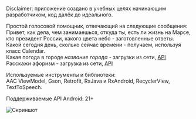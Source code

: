 Disclaimer: приложение создано в учебных целях начинающим разработчиком, код далёк до идеального. 

Простой голосовой помощник, отвечающий на следующие сообщения:  
Привет, как дела, чем занимаешься, откуда ты, есть ли жизнь на Марсе, кто президент России, какого цвета небо - заготовленные ответы.   
Какой сегодня день, сколько сейчас времени - получаем, используя класс Calendar.  
Какая погода в городе *название города* - загрузки из сети, [API](https://www.apixu.com/)  
Расскажи афоризм - загрузка из сети, [API](https://api.forismatic.com/api/1.0/?method=getQuote&format=json&lang=ru)  

Используемые инструменты и библиотеки:  
AAC ViewModel, Gson, Retrofit, RxJava и RxAndroid, RecyclerView, TextToSpeech.

Поддерживаемые API Android: 21+  

![Скриншот](https://i.imgur.com/WiAWAQq.png "Скриншот")  

